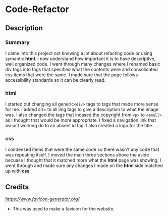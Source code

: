 # Code-Refactor

## Description

### Summary 

 I came into this project not knowing a lot about refacting code or using symantic **html**. I now understand how important it is to have descriptive, well organized code. I went through many changes where I renamed basic div tags into tags that specified what the contents were and consolidated css items that were the same. I made sure that the page follows accessibility standards so it can be clearly read.

### html
 
 I started out changing all generic`<div>` tags to tags that made more sense for me. I added alt= to all img tags to give a description to what the image was. I also changed the tags that incased the copyright from `<p>` to `<small>` as I thought that would be more appropriate. I fixed a navigation link that wasn't working do to an absent id tag. I also created a logo for the title.

### css
 
 I condensed items that were the same code so there wasn't any code that was repeating itself. I moved the main three sections above the aside becuase I thought that it matched more what the **html** page was showing. I went through and made sure any changes I made on the **html** side matched up with **css**.

## Credits

 *https://www.favicon-generator.org/*

 * This was used to make a favicon for the website.
